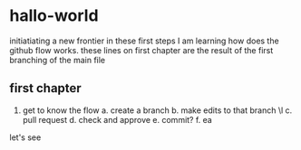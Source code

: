# hallo-world
initiatiating a new frontier
in these first steps I am learning how does the github flow works.
these lines on first chapter are the result of the first branching of the main file
## first chapter
1. get to know the flow
  a. create a branch
  b. make edits to that branch \l
  c. pull request
  d. check and approve
  e. commit?
  f. ea

let's see
